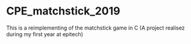 # CPE_matchstick_2019
This is a reimplementing of the matchstick game in C (A project realisez during my first year at epitech)
